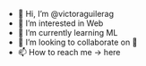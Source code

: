 - 👋 Hi, I’m @victoraguilerag
- 👀 I’m interested in Web
- 🌱 I’m currently learning ML
- 💞️ I’m looking to collaborate on 🧰
- 📫 How to reach me -> here

<!---
victoraguilerag/victoraguilerag is a ✨ special ✨ repository because its `README.md` (this file) appears on your GitHub profile.
You can click the Preview link to take a look at your changes.
--->
